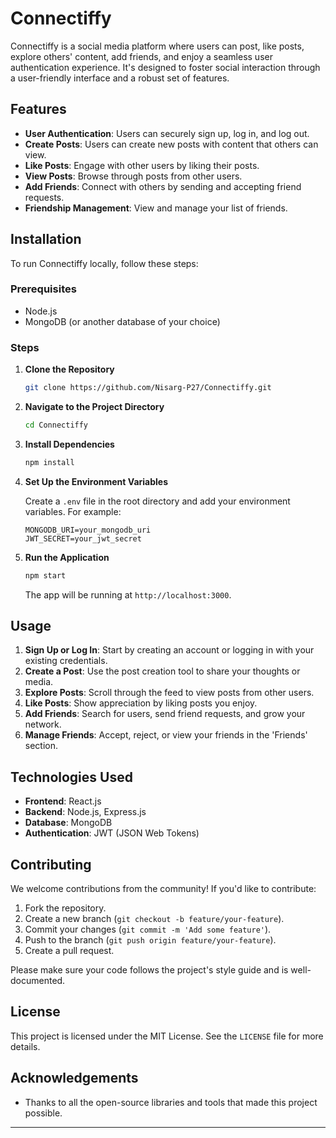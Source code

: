 # Connectiffy

Connectiffy is a social media platform where users can post, like posts, explore others' content, add friends, and enjoy a seamless user authentication experience. It's designed to foster social interaction through a user-friendly interface and a robust set of features.

## Features

- **User Authentication**: Users can securely sign up, log in, and log out.
- **Create Posts**: Users can create new posts with content that others can view.
- **Like Posts**: Engage with other users by liking their posts.
- **View Posts**: Browse through posts from other users.
- **Add Friends**: Connect with others by sending and accepting friend requests.
- **Friendship Management**: View and manage your list of friends.

## Installation

To run Connectiffy locally, follow these steps:

### Prerequisites

- Node.js
- MongoDB (or another database of your choice)

### Steps

1. **Clone the Repository**

   ```bash
   git clone https://github.com/Nisarg-P27/Connectiffy.git
   ```

2. **Navigate to the Project Directory**

   ```bash
   cd Connectiffy
   ```

3. **Install Dependencies**

   ```bash
   npm install
   ```

4. **Set Up the Environment Variables**

   Create a `.env` file in the root directory and add your environment variables. For example:

   ```
   MONGODB_URI=your_mongodb_uri
   JWT_SECRET=your_jwt_secret
   ```

5. **Run the Application**

   ```bash
   npm start
   ```

   The app will be running at `http://localhost:3000`.

## Usage

1. **Sign Up or Log In**: Start by creating an account or logging in with your existing credentials.
2. **Create a Post**: Use the post creation tool to share your thoughts or media.
3. **Explore Posts**: Scroll through the feed to view posts from other users.
4. **Like Posts**: Show appreciation by liking posts you enjoy.
5. **Add Friends**: Search for users, send friend requests, and grow your network.
6. **Manage Friends**: Accept, reject, or view your friends in the 'Friends' section.

## Technologies Used

- **Frontend**: React.js
- **Backend**: Node.js, Express.js
- **Database**: MongoDB
- **Authentication**: JWT (JSON Web Tokens)

## Contributing

We welcome contributions from the community! If you'd like to contribute:

1. Fork the repository.
2. Create a new branch (`git checkout -b feature/your-feature`).
3. Commit your changes (`git commit -m 'Add some feature'`).
4. Push to the branch (`git push origin feature/your-feature`).
5. Create a pull request.

Please make sure your code follows the project's style guide and is well-documented.

## License

This project is licensed under the MIT License. See the `LICENSE` file for more details.

## Acknowledgements

- Thanks to all the open-source libraries and tools that made this project possible.

---
